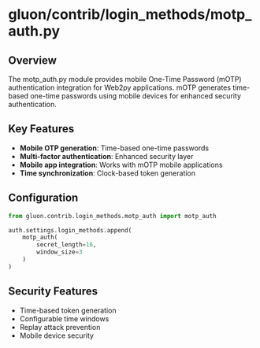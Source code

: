 # gluon/contrib/login_methods/motp_auth.py

## Overview

The motp_auth.py module provides mobile One-Time Password (mOTP) authentication integration for Web2py applications. mOTP generates time-based one-time passwords using mobile devices for enhanced security authentication.

## Key Features

- **Mobile OTP generation**: Time-based one-time passwords
- **Multi-factor authentication**: Enhanced security layer
- **Mobile app integration**: Works with mOTP mobile applications
- **Time synchronization**: Clock-based token generation

## Configuration

```python
from gluon.contrib.login_methods.motp_auth import motp_auth

auth.settings.login_methods.append(
    motp_auth(
        secret_length=16,
        window_size=3
    )
)
```

## Security Features

- Time-based token generation
- Configurable time windows
- Replay attack prevention
- Mobile device security